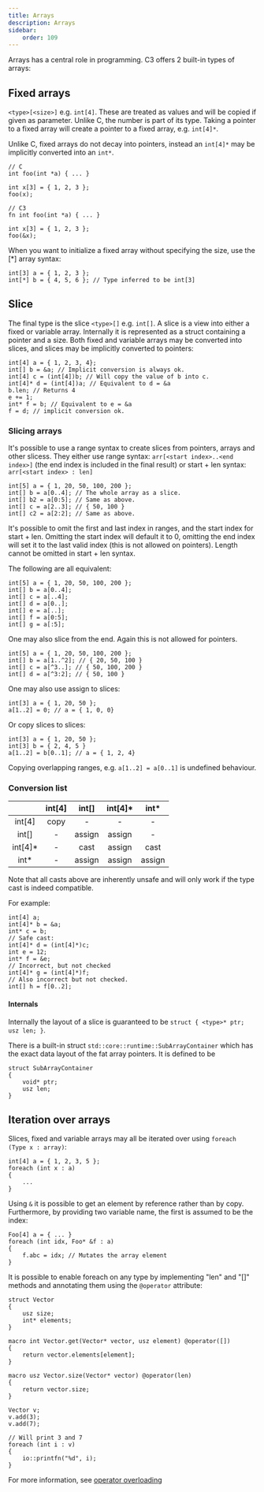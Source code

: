 ```yaml
---
title: Arrays
description: Arrays
sidebar:
    order: 109
---
```


Arrays has a central role in programming. C3 offers 2 built-in types of arrays:

## Fixed arrays

`<type>[<size>]` e.g. `int[4]`. These are treated as values and will be copied if given as parameter. Unlike C, the number is part of its type. Taking a pointer to a fixed array will create a pointer to a fixed array, e.g. `int[4]*`. 

Unlike C, fixed arrays do not decay into pointers, instead an `int[4]*` may be implicitly converted into an `int*`.


    // C
    int foo(int *a) { ... }
    
    int x[3] = { 1, 2, 3 };
    foo(x);
    
    // C3
    fn int foo(int *a) { ... }

    int x[3] = { 1, 2, 3 };
    foo(&x);


When you want to initialize a fixed array without specifying the size, use the [*] array syntax:

    int[3] a = { 1, 2, 3 };
    int[*] b = { 4, 5, 6 }; // Type inferred to be int[3]



## Slice

The final type is the slice `<type>[]`  e.g. `int[]`. A slice is a view into either a fixed or variable array. Internally it is represented as a struct containing a pointer and a size. Both fixed and variable arrays may be converted into slices, and slices may be implicitly converted to pointers:
    
    int[4] a = { 1, 2, 3, 4};
    int[] b = &a; // Implicit conversion is always ok.
    int[4] c = (int[4])b; // Will copy the value of b into c.
    int[4]* d = (int[4])a; // Equivalent to d = &a
    b.len; // Returns 4
    e += 1;
    int* f = b; // Equivalent to e = &a
    f = d; // implicit conversion ok.

### Slicing arrays

It's possible to use a range syntax to create slices from pointers, arrays and other slicess. They either use range syntax:
`arr[<start index>..<end index>]` (the end index is included in the final result) or start + len syntax: `arr[<start index> : len]`

    
    int[5] a = { 1, 20, 50, 100, 200 };
    int[] b = a[0..4]; // The whole array as a slice.
    int[] b2 = a[0:5]; // Same as above.
    int[] c = a[2..3]; // { 50, 100 }
    int[] c2 = a[2:2]; // Same as above.

It's possible to omit the first and last index in ranges, and the start index for start + len.
Omitting the start index will default it to 0, omitting the end index will set it to the last valid
index (this is not allowed on pointers). Length cannot be omitted in start + len syntax.

The following are all equivalent:

    int[5] a = { 1, 20, 50, 100, 200 };
    int[] b = a[0..4];
    int[] c = a[..4];
    int[] d = a[0..];
    int[] e = a[..];
    int[] f = a[0:5];
    int[] g = a[:5];

One may also slice from the end. Again this is not allowed for pointers.

    int[5] a = { 1, 20, 50, 100, 200 };
    int[] b = a[1..^2]; // { 20, 50, 100 }
    int[] c = a[^3..]; // { 50, 100, 200 }
    int[] d = a[^3:2]; // { 50, 100 }

One may also use assign to slices:

    int[3] a = { 1, 20, 50 };
    a[1..2] = 0; // a = { 1, 0, 0}

Or copy slices to slices:

    int[3] a = { 1, 20, 50 };
    int[3] b = { 2, 4, 5 }
    a[1..2] = b[0..1]; // a = { 1, 2, 4}

Copying overlapping ranges, e.g. `a[1..2] = a[0..1]` is undefined behaviour.

    
### Conversion list

| | int[4] | int[] | int[4]* | int* |
|:-:|:-:|:-:|:-:|:-:|
| int[4] | copy | - | - | - |
| int[] | - | assign | assign | - |
| int[4]* | - | cast | assign | cast |
| int* | - | assign | assign | assign |

Note that all casts above are inherently unsafe and will only work if the type cast is indeed compatible.

For example:

    int[4] a;
    int[4]* b = &a;
    int* c = b;
    // Safe cast:
    int[4]* d = (int[4]*)c; 
    int e = 12;
    int* f = &e;
    // Incorrect, but not checked
    int[4]* g = (int[4]*)f;
    // Also incorrect but not checked.
    int[] h = f[0..2];


#### Internals

Internally the layout of a slice is guaranteed to be `struct { <type>* ptr; usz len; }`.

There is a built-in struct `std::core::runtime::SubArrayContainer` which has the exact data layout of the fat array pointers. It is defined to be

    struct SubArrayContainer
    {
        void* ptr;
        usz len;
    }

## Iteration over arrays

Slices, fixed and variable arrays may all be iterated over using `foreach (Type x : array)`:

    int[4] a = { 1, 2, 3, 5 };
    foreach (int x : a)
    {
        ...
    }

Using `&` it is possible to get an element by reference rather than by copy.
Furthermore, by providing two variable name, the first is assumed to be the
index:

    Foo[4] a = { ... }
    foreach (int idx, Foo* &f : a)
    {
        f.abc = idx; // Mutates the array element
    }

It is possible to enable foreach on any type 
by implementing "len" and "[]" methods and annotating them using the `@operator` attribute:

    struct Vector
    {
        usz size;
        int* elements;
    }

    macro int Vector.get(Vector* vector, usz element) @operator([])
    {
        return vector.elements[element];
    }

    macro usz Vector.size(Vector* vector) @operator(len)
    {
        return vector.size;
    }

    Vector v;
    v.add(3);
    v.add(7);

    // Will print 3 and 7
    foreach (int i : v)
    {
        io::printfn("%d", i);
    }

For more information, see [operator overloading](../operators)